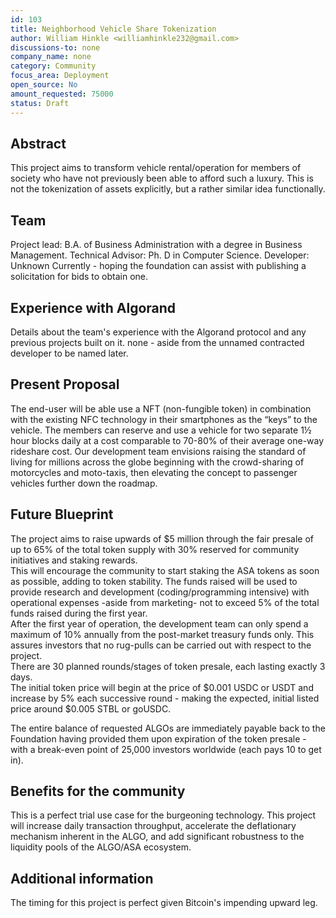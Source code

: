 ```yaml
---
id: 103
title: Neighborhood Vehicle Share Tokenization
author: William Hinkle <williamhinkle232@gmail.com>
discussions-to: none
company_name: none
category: Community
focus_area: Deployment
open_source: No
amount_requested: 75000
status: Draft
---
```


## Abstract
This project aims to transform vehicle rental/operation for members of society who have not previously been able to afford such a luxury. This is not the tokenization of assets explicitly, but a rather similar idea functionally. 

## Team
Project lead: B.A. of Business Administration with a degree in Business Management.  Technical Advisor: Ph. D in Computer Science.  Developer: Unknown Currently - hoping the foundation can assist with publishing a solicitation for bids to obtain one.  

## Experience with Algorand
Details about the team's experience with the Algorand protocol and any previous projects built on it.
none - aside from the unnamed contracted developer to be named later. 

## Present Proposal
The end-user will be able use a NFT (non-fungible token) in combination with the existing NFC technology in their smartphones as the “keys” to the vehicle. 
The members can reserve and use a vehicle for two separate 1½ hour blocks daily at a cost comparable to 70-80% of their average one-way rideshare cost. 
Our development team envisions raising the standard of living for millions across the globe beginning with the crowd-sharing of motorcycles and moto-taxis, then elevating the concept to passenger vehicles further down the roadmap. 

## Future Blueprint
The project aims to raise upwards of $5 million through the fair presale of up to 65% of the total token supply with 30% reserved for community initiatives and staking rewards.  
This will encourage the community to start staking the ASA tokens as soon as possible, adding to token stability. 
The funds raised will be used to provide research and development (coding/programming intensive) with operational expenses -aside from marketing- not to exceed 5% of the total funds raised during the first year.  
After the first year of operation, the development team can only spend a maximum of 10% annually from the post-market treasury funds only. 
This assures investors that no rug-pulls can be carried out with respect to the project.  
There are 30 planned rounds/stages of token presale, each lasting exactly 3 days.  
The initial token price will begin at the price of $0.001 USDC or USDT and increase by 5% each successive round - making the expected, initial listed price around $0.005 STBL or goUSDC. 

The entire balance of requested ALGOs are immediately payable back to the Foundation having provided them upon expiration of the token presale - with a break-even point of 25,000 investors worldwide (each pays 10 to get in).

## Benefits for the community
This is a perfect trial use case for the burgeoning technology. This project will increase daily transaction throughput, accelerate the deflationary mechanism inherent in the ALGO, and add significant robustness to the liquidity pools of the ALGO/ASA ecosystem.

## Additional information
The timing for this project is perfect given Bitcoin's impending upward leg.
